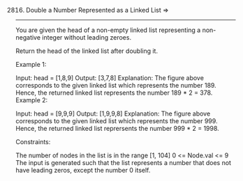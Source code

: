 2816. Double a Number Represented as a Linked List  =>
--------------------------------------------------


You are given the head of a non-empty linked list representing a non-negative integer without leading zeroes.

Return the head of the linked list after doubling it.

 

Example 1:


Input: head = [1,8,9]
Output: [3,7,8]
Explanation: The figure above corresponds to the given linked list which represents the number 189. Hence, the returned linked list represents the number 189 * 2 = 378.
Example 2:


Input: head = [9,9,9]
Output: [1,9,9,8]
Explanation: The figure above corresponds to the given linked list which represents the number 999. Hence, the returned linked list reprersents the number 999 * 2 = 1998. 
 

Constraints:

The number of nodes in the list is in the range [1, 104]
0 <= Node.val <= 9
The input is generated such that the list represents a number that does not have leading zeros, except the number 0 itself.
